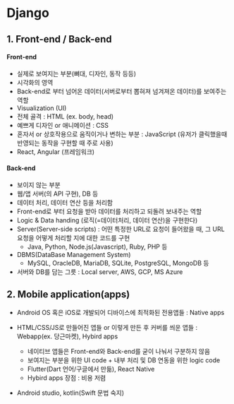 # Django



## 1. Front-end / Back-end

#### Front-end

* 실제로 보여지는 부분(뼈대, 디자인, 동작 등등)
* 시각화의 영역
* Back-end로 부터 넘어온 데이터(서버로부터 뽑혀져 넘겨져온 데이터)를 보여주는 역할
* Visualization (UI)
* 전체 골격 : HTML (ex. body, head)
* 예쁘게 디자인 or 애니메이션 : CSS
* 혼자서 or 상호작용으로 움직이거나 변하는 부분 :  JavaScript (유저가 클릭했을때 반영되는 동작을 구현할 때 주로 사용)
* React, Angular (프레임워크)

#### Back-end

* 보이지 않는 부분
* 웹/앱 서버(의 API 구현), DB 등
* 데이터 처리, 데이터 연산 등을 처리함
* Front-end로 부터 요청을 받아 데이터를 처리하고 되돌려 보내주는 역할
* Logic & Data handing (로직(=데이터처리, 데이터 연산)을 구현한다)
* Server(Server-side scripts) : 어떤 특정한 URL로 요청이 들어왔을 때,  그  URL 요청을 어떻게 처리할 지에 대한 코드를 구현
  * Java, Python, Node.js(Javascript), Ruby, PHP 등
* DBMS(DataBase Management System)
  * MySQL, OracleDB, MariaDB, SQLite, PostgreSQL, MongoDB 등
* 서버와 DB를 담는 그릇 : Local server, AWS, GCP, MS Azure

 

## 2. Mobile application(apps)

* Android OS 혹은 iOS로 개발되어 디바이스에 최적화된 전용앱들 : Native apps
* HTML/CSS/JS로 만들어진 앱들 or 이렇게 만든 후 커버를 씌운 앱들 : Webapp(ex. 당근마켓), Hybird apps
  * 네이티브 앱들은 Front-end와 Back-end를 굳이 나눠서 구분하지 않음
  * 보여지는 부분을 위한 UI code + 내부 처리 및 DB 연동을 위한 logic code
  *  Flutter(Dart 언어/구글에서 만듦), React Native
  * Hybird apps 장점 : 비용 저렴

* Android studio, kotlin(Swift 문법 숙지)

